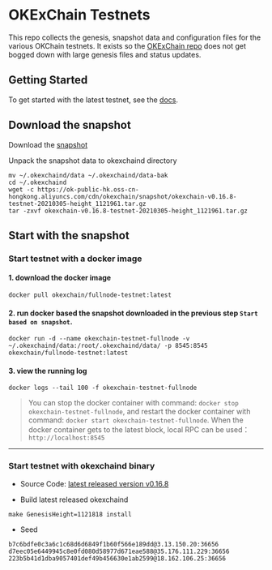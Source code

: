 # OKExChain Testnets

This repo collects the genesis, snapshot data and configuration files for the various OKChain
testnets. It exists so the [OKExChain repo](https://github.com/okex/okexchain)
does not get bogged down with large genesis files and status updates.

## Getting Started

To get started with the latest testnet, see the
[docs](https://okexchain-docs.readthedocs.io/en/latest/getting-start/join-okexchain-testnet.html).


## Download the snapshot

Download the [snapshot](https://ok-public-hk.oss-cn-hongkong.aliyuncs.com/cdn/okexchain/snapshot/okexchain-v0.16.8-testnet-20210305-height_1121961.tar.gz)

Unpack the snapshot data to okexchaind directory
```
mv ~/.okexchaind/data ~/.okexchaind/data-bak
cd ~/.okexchaind 
wget -c https://ok-public-hk.oss-cn-hongkong.aliyuncs.com/cdn/okexchain/snapshot/okexchain-v0.16.8-testnet-20210305-height_1121961.tar.gz
tar -zxvf okexchain-v0.16.8-testnet-20210305-height_1121961.tar.gz
```

## Start with the snapshot

### Start testnet with a docker image
#### 1. download the docker image
```
docker pull okexchain/fullnode-testnet:latest
```

#### 2. run docker based the snapshot downloaded in the previous step `Start based on snapshot`.
```
docker run -d --name okexchain-testnet-fullnode -v ~/.okexchaind/data:/root/.okexchaind/data/ -p 8545:8545 okexchain/fullnode-testnet:latest
```

#### 3. view the running log
```
docker logs --tail 100 -f okexchain-testnet-fullnode
```

> You can stop the docker container with command: `docker stop okexchain-testnet-fullnode`, and restart the docker container with command: `docker start okexchain-testnet-fullnode`. 
When the docker container gets to the latest block, local RPC can be used：`http://localhost:8545`

___
### Start testnet with okexchaind binary

- Source Code: [latest released version v0.16.8](https://github.com/okex/okexchain/releases/tag/v0.16.8)

- Build latest released okexchaind 
```
make GenesisHeight=1121818 install
```

- Seed
```
b7c6bdfe0c3a6c1c68d6d6849f1b60f566e189dd@3.13.150.20:36656
d7eec05e6449945c8e0fd080d58977d671eae588@35.176.111.229:36656
223b5b41d1dba9057401def49b456630e1ab2599@18.162.106.25:36656
```





